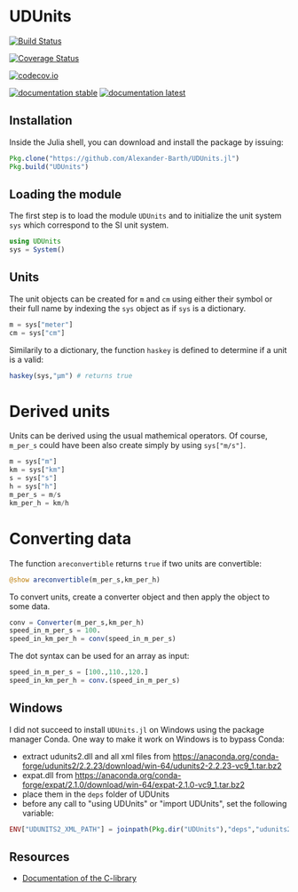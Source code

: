 # UDUnits

[![Build Status](https://travis-ci.org/Alexander-Barth/UDUnits.jl.svg?branch=master)](https://travis-ci.org/Alexander-Barth/UDUnits.jl)

[![Coverage Status](https://coveralls.io/repos/Alexander-Barth/UDUnits.jl/badge.svg?branch=master&service=github)](https://coveralls.io/github/Alexander-Barth/UDUnits.jl?branch=master)

[![codecov.io](http://codecov.io/github/Alexander-Barth/UDUnits.jl/coverage.svg?branch=master)](http://codecov.io/github/Alexander-Barth/UDUnits.jl?branch=master)

<!-- udunits is currently not available for Windows in conda -->

<!--
[![Build Status Windows](https://ci.appveyor.com/api/projects/status/github/Alexander-Barth/UDUnits.jl?branch=master&svg=true)](https://ci.appveyor.com/project/Alexander-Barth/udunits-jl)
-->

[![documentation stable](https://img.shields.io/badge/docs-stable-blue.svg)](https://alexander-barth.github.io/UDUnits.jl/stable/)
[![documentation latest](https://img.shields.io/badge/docs-latest-blue.svg)](https://alexander-barth.github.io/UDUnits.jl/latest/)


## Installation

Inside the Julia shell, you can download and install the package by issuing:

```julia
Pkg.clone("https://github.com/Alexander-Barth/UDUnits.jl")
Pkg.build("UDUnits")
```

## Loading the module

The first step is to load the module `UDUnits` and to initialize the unit system `sys` which correspond to the SI unit system.

```julia
using UDUnits
sys = System()
```

## Units

The unit objects can be created for `m` and `cm` using either their symbol or their full name by indexing the `sys` object as if `sys` is a dictionary.

```julia
m = sys["meter"]
cm = sys["cm"]
```

Similarily to a dictionary, the function `haskey` is defined to determine if a unit is a valid:

```julia
haskey(sys,"μm") # returns true
```

# Derived units

Units can be derived using the usual mathemical operators. Of course, `m_per_s` could have been also create simply by using `sys["m/s"]`.


```julia
m = sys["m"]
km = sys["km"]
s = sys["s"]
h = sys["h"]
m_per_s = m/s
km_per_h = km/h
```

# Converting data

The function `areconvertible` returns `true` if two units are convertible:

```julia
@show areconvertible(m_per_s,km_per_h)
```

To convert units, create a converter object and then apply the object to some data.

```julia
conv = Converter(m_per_s,km_per_h)
speed_in_m_per_s = 100.
speed_in_km_per_h = conv(speed_in_m_per_s)
```

The dot syntax can be used for an array as input:

```julia
speed_in_m_per_s = [100.,110.,120.]
speed_in_km_per_h = conv.(speed_in_m_per_s)
```

## Windows

I did not succeed to install `UDUnits.jl` on Windows using the package manager Conda.
One way to make it work on Windows is to bypass Conda:

* extract udunits2.dll and all xml files from https://anaconda.org/conda-forge/udunits2/2.2.23/download/win-64/udunits2-2.2.23-vc9_1.tar.bz2
* expat.dll from https://anaconda.org/conda-forge/expat/2.1.0/download/win-64/expat-2.1.0-vc9_1.tar.bz2
* place them in the `deps` folder of UDUnits
* before any call to "using UDUnits" or "import UDUnits", set the following variable:

```julia
ENV["UDUNITS2_XML_PATH"] = joinpath(Pkg.dir("UDUnits"),"deps","udunits2.xml")
```




## Resources

* [Documentation of the C-library](http://www.unidata.ucar.edu/software/udunits/udunits-2.2.25/doc/udunits/udunits2lib.html#UDUNITS-Library)
